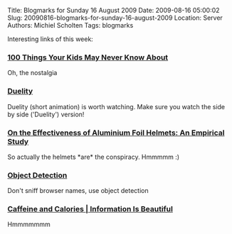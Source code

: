 Title: Blogmarks for Sunday 16 August 2009
Date: 2009-08-16 05:00:02
Slug: 20090816-blogmarks-for-sunday-16-august-2009
Location: Server
Authors: Michiel Scholten
Tags: blogmarks

<p>Interesting links of this week:</p>
<h3><a href="http://www.wired.com/geekdad/2009/07/100-things-your-kids-may-never-know-about?npu=1">100 Things Your Kids May Never Know About</a></h3>
<p>Oh, the nostalgia</p>
<h3><a href="http://www.duelity.net/">Duelity</a></h3>
<p>Duelity (short animation) is worth watching. Make sure you watch the side by side ('Duelity') version!</p>
<h3><a href="http://people.csail.mit.edu/rahimi/helmet/">On the Effectiveness of Aluminium Foil Helmets: An Empirical Study</a></h3>
<p>So actually the helmets *are* the conspiracy. Hmmmmm :)</p>
<h3><a href="http://developer.apple.com/Internet/webcontent/objectdetection.html">Object Detection</a></h3>
<p>Don't sniff browser names, use object detection</p>
<h3><a href="http://www.informationisbeautiful.net/visualizations/caffeine-and-calories/">Caffeine and Calories | Information Is Beautiful</a></h3>
<p>Hmmmmmmm</p>
